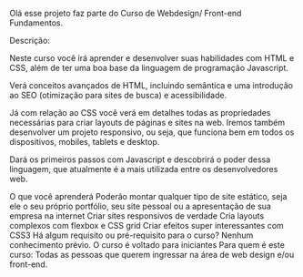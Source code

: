 Olá esse projeto faz parte do Curso de Webdesign/ Front-end Fundamentos.

Descrição:

Neste curso você irá aprender e desenvolver suas habilidades com HTML e CSS, além de ter uma boa base da linguagem de programação Javascript.

Verá conceitos avançados de HTML, incluindo semântica e uma introdução ao SEO (otimização para sites de busca) e acessibilidade.

Já com relação ao CSS você verá em detalhes todas as propriedades necessárias para criar layouts de páginas e sites na web. Iremos também desenvolver um projeto responsivo, ou seja, que funciona bem em todos os dispositivos, mobiles, tablets e desktop.

Dará os primeiros passos com Javascript e descobrirá o poder dessa linguagem, que atualmente é a mais utilizada entre os desenvolvedores web.


O que você aprenderá
Poderão montar qualquer tipo de site estático, seja ele o seu próprio portfólio, seu site pessoal ou a apresentação de sua empresa na internet
Criar sites responsivos de verdade
Cria layouts complexos com flexbox e CSS grid
Criar efeitos super interessantes com CSS3
Há algum requisito ou pré-requisito para o curso?
Nenhum conhecimento prévio. O curso é voltado para iniciantes
Para quem é este curso:
Todas as pessoas que querem ingressar na área de web design e/ou front-end.